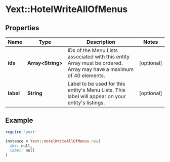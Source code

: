 # Yext::HotelWriteAllOfMenus

## Properties

| Name | Type | Description | Notes |
| ---- | ---- | ----------- | ----- |
| **ids** | **Array&lt;String&gt;** | IDs of the Menu Lists associated with this entity   Array must be ordered.  Array may have a maximum of 40 elements.  | [optional] |
| **label** | **String** | Label to be used for this entity&#39;s Menu Lists. This label will appear on your entity&#39;s listings. | [optional] |

## Example

```ruby
require 'yext'

instance = Yext::HotelWriteAllOfMenus.new(
  ids: null,
  label: null
)
```

